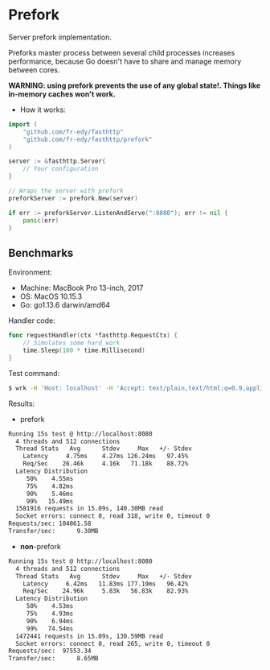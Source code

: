 # Prefork

Server prefork implementation.

Preforks master process between several child processes increases performance, because Go doesn't have to share and manage memory between cores.

**WARNING: using prefork prevents the use of any global state!. Things like in-memory caches won't work.**

- How it works:

```go
import (
    "github.com/fr-edy/fasthttp"
    "github.com/fr-edy/fasthttp/prefork"
)

server := &fasthttp.Server{
    // Your configuration
}

// Wraps the server with prefork
preforkServer := prefork.New(server)

if err := preforkServer.ListenAndServe(":8080"); err != nil {
    panic(err)
}
```

## Benchmarks

Environment:

- Machine: MacBook Pro 13-inch, 2017
- OS: MacOS 10.15.3
- Go: go1.13.6 darwin/amd64

Handler code:

```go
func requestHandler(ctx *fasthttp.RequestCtx) {
    // Simulates some hard work
    time.Sleep(100 * time.Millisecond)
}
```

Test command:

```bash
$ wrk -H 'Host: localhost' -H 'Accept: text/plain,text/html;q=0.9,application/xhtml+xml;q=0.9,application/xml;q=0.8,*/*;q=0.7' -H 'Connection: keep-alive' --latency -d 15 -c 512 --timeout 8 -t 4 http://localhost:8080
```

Results:

- prefork

```bash
Running 15s test @ http://localhost:8080
  4 threads and 512 connections
  Thread Stats   Avg      Stdev     Max   +/- Stdev
    Latency     4.75ms    4.27ms 126.24ms   97.45%
    Req/Sec    26.46k     4.16k   71.18k    88.72%
  Latency Distribution
     50%    4.55ms
     75%    4.82ms
     90%    5.46ms
     99%   15.49ms
  1581916 requests in 15.09s, 140.30MB read
  Socket errors: connect 0, read 318, write 0, timeout 0
Requests/sec: 104861.58
Transfer/sec:      9.30MB
```

- **non**-prefork

```bash
Running 15s test @ http://localhost:8080
  4 threads and 512 connections
  Thread Stats   Avg      Stdev     Max   +/- Stdev
    Latency     6.42ms   11.83ms 177.19ms   96.42%
    Req/Sec    24.96k     5.83k   56.83k    82.93%
  Latency Distribution
     50%    4.53ms
     75%    4.93ms
     90%    6.94ms
     99%   74.54ms
  1472441 requests in 15.09s, 130.59MB read
  Socket errors: connect 0, read 265, write 0, timeout 0
Requests/sec:  97553.34
Transfer/sec:      8.65MB
```
